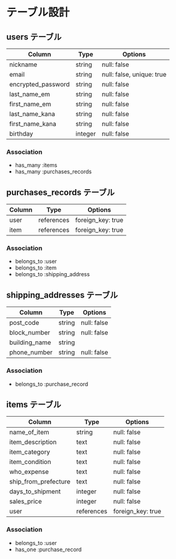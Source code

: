 # テーブル設計

## users テーブル

| Column             | Type    | Options                   |
| ------------------ | ------  | ------------------------- |
| nickname           | string  | null: false               |
| email              | string  | null: false, unique: true |
| encrypted_password | string  | null: false               |
| last_name_em       | string  | null: false               |
| first_name_em      | string  | null: false               |
| last_name_kana     | string  | null: false               |
| first_name_kana    | string  | null: false               |
| birthday           | integer | null: false               |

### Association

- has_many :items
- has_many :purchases_records

## purchases_records テーブル

| Column | Type       | Options           |
| ------ | ---------- | ----------------- |
| user   | references | foreign_key: true |
| item   | references | foreign_key: true |

### Association

- belongs_to :user
- belongs_to :item
- belongs_to :shipping_address

## shipping_addresses テーブル

| Column                 | Type   | Options     |
| ---------------------- | ------ | ----------- |
| post_code              | string | null: false |
| block_number           | string | null: false |
| building_name          | string |             |
| phone_number           | string | null: false |

### Association

- belongs_to :purchase_record

## items テーブル

| Column               | Type       | Options           |
| -------------------- | ---------- | ----------------- |
| name_of_item         | string     | null: false       |
| item_description     | text       | null: false       |
| item_category        | text       | null: false       |
| item_condition       | text       | null: false       |
| who_expense          | text       | null: false       |
| ship_from_prefecture | text       | null: false       |
| days_to_shipment     | integer    | null: false       |
| sales_price          | integer    | null: false       |
| user                 | references | foreign_key: true |

### Association

- belongs_to :user
- has_one    :purchase_record